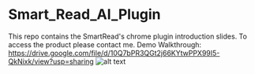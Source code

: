 # Smart_Read_AI_Plugin
This repo contains the SmartRead's chrome plugin introduction slides. To access the product please contact me. 
Demo Walkthrough: https://drive.google.com/file/d/10Q7bPR3QGt2j66KYtwPPX99I5-QkNixk/view?usp=sharing
![alt text](https://github.com/yzw19990124/GCN-Application/blob/main/smUI.PNG)
